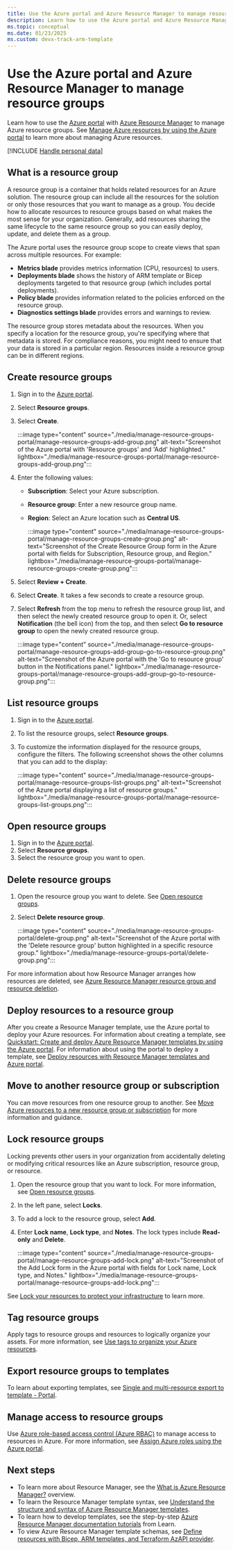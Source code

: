```yaml
---
title: Use the Azure portal and Azure Resource Manager to manage resource groups
description: Learn how to use the Azure portal and Azure Resource Manager to manage your resource groups. Understand how to create, list, and delete resource groups.
ms.topic: conceptual
ms.date: 01/23/2025
ms.custom: devx-track-arm-template
---
```


# Use the Azure portal and Azure Resource Manager to manage resource groups

Learn how to use the [Azure portal](https://portal.azure.com) with [Azure Resource Manager](overview.md) to manage Azure resource groups. See [Manage Azure resources by using the Azure portal](manage-resources-portal.md) to learn more about managing Azure resources.

[!INCLUDE [Handle personal data](~/reusable-content/ce-skilling/azure/includes/gdpr-intro-sentence.md)]

## What is a resource group

A resource group is a container that holds related resources for an Azure solution. The resource group can include all the resources for the solution or only those resources that you want to manage as a group. You decide how to allocate resources to resource groups based on what makes the most sense for your organization. Generally, add resources sharing the same lifecycle to the same resource group so you can easily deploy, update, and delete them as a group.

The Azure portal uses the resource group scope to create views that span across multiple resources. For example:

- **Metrics blade** provides metrics information (CPU, resources) to users.
- **Deployments blade** shows the history of ARM template or Bicep deployments targeted to that resource group (which includes portal deployments).
- **Policy blade** provides information related to the policies enforced on the resource group.
- **Diagnostics settings blade** provides errors and warnings to review.

The resource group stores metadata about the resources. When you specify a location for the resource group, you're specifying where that metadata is stored. For compliance reasons, you might need to ensure that your data is stored in a particular region. Resources inside a resource group can be in different regions.

## Create resource groups

1. Sign in to the [Azure portal](https://portal.azure.com).
1. Select **Resource groups**.
1. Select **Create**.

    :::image type="content" source="./media/manage-resource-groups-portal/manage-resource-groups-add-group.png" alt-text="Screenshot of the Azure portal with 'Resource groups' and 'Add' highlighted." lightbox="./media/manage-resource-groups-portal/manage-resource-groups-add-group.png":::

1. Enter the following values:

   - **Subscription**: Select your Azure subscription.
   - **Resource group**: Enter a new resource group name.
   - **Region**: Select an Azure location such as **Central US**.

     :::image type="content" source="./media/manage-resource-groups-portal/manage-resource-groups-create-group.png" alt-text="Screenshot of the Create Resource Group form in the Azure portal with fields for Subscription, Resource group, and Region." lightbox="./media/manage-resource-groups-portal/manage-resource-groups-create-group.png":::

1. Select **Review + Create**.
1. Select **Create**. It takes a few seconds to create a resource group.
1. Select **Refresh** from the top menu to refresh the resource group list, and then select the newly created resource group to open it. Or, select **Notification** (the bell icon) from the top, and then select **Go to resource group** to open the newly created resource group.

    :::image type="content" source="./media/manage-resource-groups-portal/manage-resource-groups-add-group-go-to-resource-group.png" alt-text="Screenshot of the Azure portal with the 'Go to resource group' button in the Notifications panel." lightbox="./media/manage-resource-groups-portal/manage-resource-groups-add-group-go-to-resource-group.png":::

## List resource groups

1. Sign in to the [Azure portal](https://portal.azure.com).
1. To list the resource groups, select **Resource groups**.
1. To customize the information displayed for the resource groups, configure the filters. The following screenshot shows the other columns that you can add to the display:

    :::image type="content" source="./media/manage-resource-groups-portal/manage-resource-groups-list-groups.png" alt-text="Screenshot of the Azure portal displaying a list of resource groups." lightbox="./media/manage-resource-groups-portal/manage-resource-groups-list-groups.png":::

## Open resource groups

1. Sign in to the [Azure portal](https://portal.azure.com).
1. Select **Resource groups**.
1. Select the resource group you want to open.

## Delete resource groups

1. Open the resource group you want to delete. See [Open resource groups](#open-resource-groups).
1. Select **Delete resource group**.

    :::image type="content" source="./media/manage-resource-groups-portal/delete-group.png" alt-text="Screenshot of the Azure portal with the 'Delete resource group' button highlighted in a specific resource group." lightbox="./media/manage-resource-groups-portal/delete-group.png":::

For more information about how Resource Manager arranges how resources are deleted, see [Azure Resource Manager resource group and resource deletion](delete-resource-group.md).

## Deploy resources to a resource group

After you create a Resource Manager template, use the Azure portal to deploy your Azure resources. For information about creating a template, see [Quickstart: Create and deploy Azure Resource Manager templates by using the Azure portal](../templates/quickstart-create-templates-use-the-portal.md). For information about using the portal to deploy a template, see [Deploy resources with Resource Manager templates and Azure portal](../templates/deploy-portal.md).

## Move to another resource group or subscription

You can move resources from one resource group to another. See [Move Azure resources to a new resource group or subscription](move-resource-group-and-subscription.md) for more information and guidance.

## Lock resource groups

Locking prevents other users in your organization from accidentally deleting or modifying critical resources like an Azure subscription, resource group, or resource.

1. Open the resource group that you want to lock. For more information, see [Open resource groups](#open-resource-groups).
1. In the left pane, select **Locks**.
1. To add a lock to the resource group, select **Add**.
1. Enter **Lock name**, **Lock type**, and **Notes**. The lock types include **Read-only** and **Delete**.

    :::image type="content" source="./media/manage-resource-groups-portal/manage-resource-groups-add-lock.png" alt-text="Screenshot of the Add Lock form in the Azure portal with fields for Lock name, Lock type, and Notes."  lightbox="./media/manage-resource-groups-portal/manage-resource-groups-add-lock.png":::

See [Lock your resources to protect your infrastructure](lock-resources.md) to learn more.

## Tag resource groups

Apply tags to resource groups and resources to logically organize your assets. For more information, see [Use tags to organize your Azure resources](tag-resources-portal.md).

## Export resource groups to templates

To learn about exporting templates, see [Single and multi-resource export to template - Portal](../templates/export-template-portal.md).

## Manage access to resource groups

Use [Azure role-based access control (Azure RBAC)](../../role-based-access-control/overview.md) to manage access to resources in Azure. For more information, see [Assign Azure roles using the Azure portal](../../role-based-access-control/role-assignments-portal.yml).

## Next steps

- To learn more about Resource Manager, see the [What is Azure Resource Manager?](overview.md) overview.
- To learn the Resource Manager template syntax, see [Understand the structure and syntax of Azure Resource Manager templates](../templates/syntax.md).
- To learn how to develop templates, see the step-by-step [Azure Resource Manager documentation tutorials](../index.yml) from Learn.
- To view Azure Resource Manager template schemas, see [Define resources with Bicep, ARM templates, and Terraform AzAPI provider](/azure/templates/).
